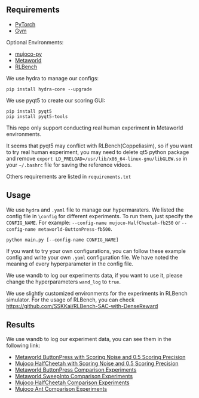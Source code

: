 ## Requirements

*   [PyTorch](http://pytorch.org/)
*   [Gym](https://github.com/openai/gym)

Optional Environments:
*   [mujoco-py](https://github.com/openai/mujoco-py)
*   [Metaworld](https://github.com/rlworkgroup/metaworld)
*   [RLBench](https://github.com/stepjam/RLBench)

We use hydra to manage our configs:
```
pip install hydra-core --upgrade
```
We use pyqt5 to create our scoring GUI:
```
pip install pyqt5
pip install pyqt5-tools
```
This repo only support conducting real human experiment in Metaworld environments.

It seems that pyqt5 may conflict with RLBench(Coppeliasim), so if you want to try real human experiment, you may need to delete qt5 python package and remove `export LD_PRELOAD=/usr/lib/x86_64-linux-gnu/libGLEW.so` in your `~/.bashrc` file for saving the reference videos.

Others requirements are listed in `requirements.txt`

## Usage
We use `hydra` and `.yaml` file to manage our hypermaraters. We listed the config file in `\config` for different experiments.
To run them, just specify the `CONFIG_NAME`. For example: `--config-name mujoco-HalfCheetah-fb250` or `--config-name metaworld-ButtonPress-fb500`.
```
python main.py [--config-name CONFIG_NAME]
```
If you want to try your own configurations, you can follow these example config and write your own `.yaml` configuration file. 
We have noted the meaning of every hyperparameter in the config file.

We use wandb to log our experiments data, if you want to use it, please change the hyperparameters `wand_log` to `true`.

We use slightly customized environments for the experiments in RLBench simulator. For the usage of RLBench, you can check https://github.com/SSKKai/RLBench-SAC-with-DenseReward

## Results

We use wandb to log our experiment data, you can see them in the following link:

*   [Metaworld ButtonPress with Scoring Noise and 0.5 Scoring Precision](https://wandb.ai/sskk/OPRRL-Metaworld-ButtonPress-Scoring-Noise?workspace=user-sskk)
*   [Mujoco HalfCheetah with Scoring Noise and 0.5 Scoring Precision](https://wandb.ai/sskk/OPRRL-Mujoco-HalfCheetah-with-Scoring-Noise?workspace=user-sskk)
*   [Metaworld ButtonPress Comparison Experiments](https://wandb.ai/sskk/OPRRL-Metaworld-ButtonPress-Comparison-Experiments?workspace=user-sskk)
*   [Metaworld SweepInto Comparison Experiments](https://wandb.ai/sskk/OPRRL-Metaworld-SweepInto-Comparison-Experiments?workspace=user-sskk)
*   [Mujoco HalfCheetah Comparison Experiments](https://wandb.ai/sskk/OPRRL-Mujoco-HalfCheetah-Comparison-Experiments?workspace=user-sskk)
*   [Mujoco Ant Comparison Experiments](https://wandb.ai/sskk/OPRRL-Mujoco-Ant-Comparison-Experiments?workspace=user-sskk)


